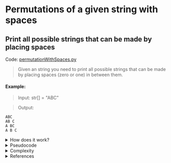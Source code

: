 # Permutations of a given string with spaces

## Print all possible strings that can be made by placing spaces

Code: [permutationWithSpaces.py](permutationWithSpaces.py)

> Given an string you need to print all possible strings that can be made by placing spaces (zero or one) in between them.

<h4>Example:</h4>

> Input: str[] = "ABC"

> Output:

```
ABC
AB C
A BC
A B C
```

<details>
<summary>How does it work?</summary>

<br>
The idea is to use recursion and create a buffer that one by one contains all output strings having spaces. We keep updating the buffer in every recursive call. If the length of the given string is 'n' our updated string can have a maximum length of n + (n - 1) i.e. 2n - 1. So we create a buffer size of 2n (one extra character for string termination).

We leave 1st character as it is, starting from the 2nd character, we can either fill a space or a character. Thus, one can write a recursive function like below.

</details>

<details>
<summary>Pseudocode</summary>

```python

```

</details>


<details>
<summary>Complexity</summary>



</details>

<details>
<summary>References</summary>

- [geekforgeeks](https://www.geeksforgeeks.org/print-possible-strings-can-made-placing-spaces/?ref=lbp)

</details>